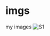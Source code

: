 # imgs
my images
![S1](https://user-images.githubusercontent.com/73735838/214915833-47582b84-06bb-4a90-a05e-7bd3ac058e2e.png)
